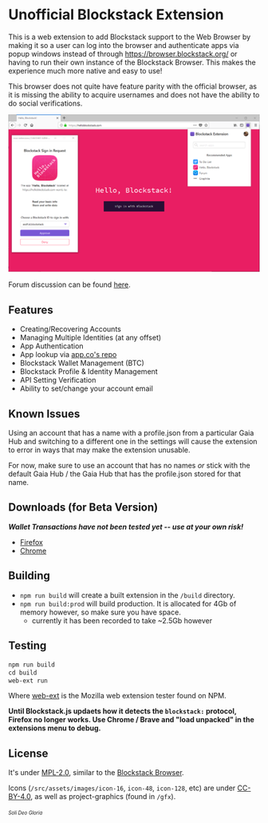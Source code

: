# Unofficial Blockstack Extension

This is a web extension to add Blockstack support to the Web Browser by
making it so a user can log into the browser and authenticate apps via
popup windows instead of through https://browser.blockstack.org/ or
having to run their own instance of the Blockstack Browser. This makes
the experience much more native and easy to use!

This browser does not quite have feature parity with the official browser,
as it is missing the ability to acquire usernames and does not have the
ability to do social verifications.

![screenshot-1](/gfx/screenshot-1.png)

Forum discussion can be found [here](https://forum.blockstack.org/t/7409/).

## Features

- Creating/Recovering Accounts
- Managing Multiple Identities (at any offset)
- App Authentication
- App lookup via [app.co's repo](https://app-co-api.herokuapp.com/api/apps)
- Blockstack Wallet Management (BTC)
- Blockstack Profile & Identity Management
- API Setting Verification
- Ability to set/change your account email

## Known Issues

Using an account that has a name with a profile.json from a particular Gaia
Hub and switching to a different one in the settings will cause the extension
to error in ways that may make the extension unusable.

For now, make sure to use an account that has no names *or* stick with the
default Gaia Hub / the Gaia Hub that has the profile.json stored for that name.

## Downloads (for Beta Version)

***Wallet Transactions have not been tested yet -- use at your own risk!***

- [Firefox](https://addons.mozilla.org/en-US/firefox/addon/u-blockstack-extension/)
- [Chrome](https://chrome.google.com/webstore/detail/unofficial-blockstack-ext/ldkenndopbdlbphmdmnmanmkhcjahmnm)

## Building

- `npm run build` will create a built extension in the `/build` directory.
- `npm run build:prod` will build production. It is allocated for 4Gb of memory however, so make sure you have space.
  - currently it has been recorded to take ~2.5Gb however

## Testing

```
npm run build
cd build
web-ext run
```

Where [web-ext](https://github.com/mozilla/web-ext) is the Mozilla web extension tester found on NPM.

**Until Blockstack.js updaets how it detects the `blockstack:` protocol, Firefox no longer
works. Use Chrome / Brave and "load unpacked" in the extensions menu to debug.**

## License

It's under [MPL-2.0](LICENSE.md), similar to the [Blockstack Browser](https://github.com/blockstack/blockstack-browser).

Icons (`/src/assets/images/icon-16`, `icon-48`, `icon-128`, etc) are under [CC-BY-4.0](https://creativecommons.org/licenses/by/4.0/), as well as project-graphics (found in `/gfx`).

<sup><sub>*Soli Deo Gloria*</sub></sup>
